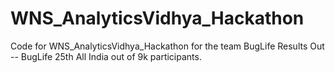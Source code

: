 # WNS_AnalyticsVidhya_Hackathon
Code for WNS_AnalyticsVidhya_Hackathon for the team BugLife
Results Out -- BugLife 25th All India out of 9k participants.
